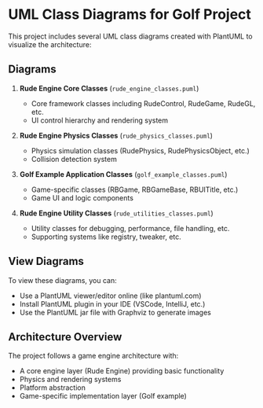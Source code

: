 # UML Class Diagrams for Golf Project

This project includes several UML class diagrams created with PlantUML to visualize the architecture:

## Diagrams

1. **Rude Engine Core Classes** (`rude_engine_classes.puml`)
   - Core framework classes including RudeControl, RudeGame, RudeGL, etc.
   - UI control hierarchy and rendering system

2. **Rude Engine Physics Classes** (`rude_physics_classes.puml`)
   - Physics simulation classes (RudePhysics, RudePhysicsObject, etc.)
   - Collision detection system

3. **Golf Example Application Classes** (`golf_example_classes.puml`)
   - Game-specific classes (RBGame, RBGameBase, RBUITitle, etc.)
   - Game UI and logic components

4. **Rude Engine Utility Classes** (`rude_utilities_classes.puml`)
   - Utility classes for debugging, performance, file handling, etc.
   - Supporting systems like registry, tweaker, etc.

## View Diagrams

To view these diagrams, you can:
- Use a PlantUML viewer/editor online (like plantuml.com)
- Install PlantUML plugin in your IDE (VSCode, IntelliJ, etc.)
- Use the PlantUML jar file with Graphviz to generate images

## Architecture Overview

The project follows a game engine architecture with:
- A core engine layer (Rude Engine) providing basic functionality
- Physics and rendering systems
- Platform abstraction
- Game-specific implementation layer (Golf example)